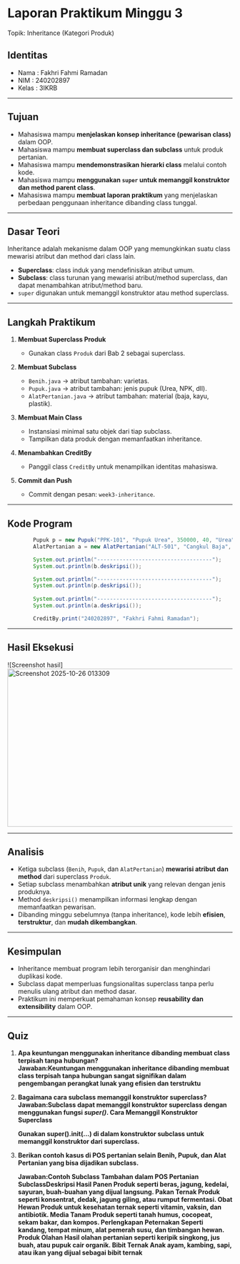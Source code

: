# Laporan Praktikum Minggu 3
Topik: Inheritance (Kategori Produk)

## Identitas
- Nama  : Fakhri Fahmi Ramadan
- NIM   : 240202897
- Kelas : 3IKRB

---

## Tujuan
- Mahasiswa mampu **menjelaskan konsep inheritance (pewarisan class)** dalam OOP.  
- Mahasiswa mampu **membuat superclass dan subclass** untuk produk pertanian.  
- Mahasiswa mampu **mendemonstrasikan hierarki class** melalui contoh kode.  
- Mahasiswa mampu **menggunakan `super` untuk memanggil konstruktor dan method parent class**.  
- Mahasiswa mampu **membuat laporan praktikum** yang menjelaskan perbedaan penggunaan inheritance dibanding class tunggal.  

---

## Dasar Teori
Inheritance adalah mekanisme dalam OOP yang memungkinkan suatu class mewarisi atribut dan method dari class lain.  
- **Superclass**: class induk yang mendefinisikan atribut umum.  
- **Subclass**: class turunan yang mewarisi atribut/method superclass, dan dapat menambahkan atribut/method baru.  
- `super` digunakan untuk memanggil konstruktor atau method superclass.  

---

## Langkah Praktikum
1. **Membuat Superclass Produk**  
   - Gunakan class `Produk` dari Bab 2 sebagai superclass.  

2. **Membuat Subclass**  
   - `Benih.java` → atribut tambahan: varietas.  
   - `Pupuk.java` → atribut tambahan: jenis pupuk (Urea, NPK, dll).  
   - `AlatPertanian.java` → atribut tambahan: material (baja, kayu, plastik).  

3. **Membuat Main Class**  
   - Instansiasi minimal satu objek dari tiap subclass.  
   - Tampilkan data produk dengan memanfaatkan inheritance.  

4. **Menambahkan CreditBy**  
   - Panggil class `CreditBy` untuk menampilkan identitas mahasiswa.  

5. **Commit dan Push**  
   - Commit dengan pesan: `week3-inheritance`.  

---

## Kode Program
```java
        Pupuk p = new Pupuk("PPK-101", "Pupuk Urea", 350000, 40, "Urea");
        AlatPertanian a = new AlatPertanian("ALT-501", "Cangkul Baja", 90000, 15, "Baja");

        System.out.println("------------------------------------");
        System.out.println(b.deskripsi());

        System.out.println("------------------------------------");
        System.out.println(p.deskripsi());
        
        System.out.println("------------------------------------");
        System.out.println(a.deskripsi());

        CreditBy.print("240202897", "Fakhri Fahmi Ramadan");
```
---

## Hasil Eksekusi
![Screenshot hasil]<img width="946" height="354" alt="Screenshot 2025-10-26 013309" src="https://github.com/user-attachments/assets/894a3488-8c04-4350-b54a-e5a48b7630f2" />

---

## Analisis
- Ketiga subclass (`Benih`, `Pupuk`, dan `AlatPertanian`) **mewarisi atribut dan method** dari superclass `Produk`.  
- Setiap subclass menambahkan **atribut unik** yang relevan dengan jenis produknya.  
- Method `deskripsi()` menampilkan informasi lengkap dengan memanfaatkan pewarisan.  
- Dibanding minggu sebelumnya (tanpa inheritance), kode lebih **efisien**, **terstruktur**, dan **mudah dikembangkan**. 
---

## Kesimpulan
- Inheritance membuat program lebih terorganisir dan menghindari duplikasi kode.  
- Subclass dapat memperluas fungsionalitas superclass tanpa perlu menulis ulang atribut dan method dasar.  
- Praktikum ini memperkuat pemahaman konsep **reusability dan extensibility** dalam OOP.  
---

## Quiz
1. **Apa keuntungan menggunakan inheritance dibanding membuat class terpisah tanpa hubungan?**  
   **Jawaban:Keuntungan menggunakan inheritance dibanding membuat class terpisah tanpa hubungan sangat signifikan dalam pengembangan perangkat lunak yang efisien dan terstruktu**  

2. **Bagaimana cara subclass memanggil konstruktor superclass?**  
   **Jawaban:Subclass dapat memanggil konstruktor superclass dengan menggunakan fungsi *super()*. Cara Memanggil Konstruktor Superclass**

   **Gunakan super().__init__(...) di dalam konstruktor subclass untuk memanggil konstruktor dari superclass.**

3. **Berikan contoh kasus di POS pertanian selain Benih, Pupuk, dan Alat Pertanian yang bisa dijadikan subclass.**  

   **Jawaban:Contoh Subclass Tambahan dalam POS Pertanian
    SubclassDeskripsi Hasil Panen Produk seperti beras, jagung, kedelai, sayuran, buah-buahan yang dijual langsung. Pakan Ternak Produk seperti konsentrat, dedak, jagung giling, atau           rumput fermentasi. Obat Hewan Produk untuk kesehatan ternak seperti vitamin, vaksin, dan antibiotik. Media Tanam Produk seperti tanah humus, cocopeat, sekam bakar, dan kompos.              Perlengkapan Peternakan Seperti kandang, tempat minum, alat pemerah susu, dan timbangan hewan. Produk Olahan Hasil olahan pertanian seperti keripik singkong, jus buah, atau pupuk cair      organik. Bibit Ternak Anak ayam, kambing, sapi, atau ikan yang dijual sebagai bibit ternak** 
